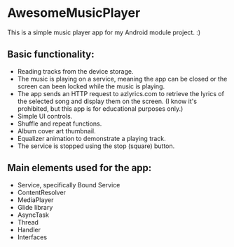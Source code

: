 # AwesomeMusicPlayer

This is a simple music player app for my Android module project. :)

## Basic functionality:
* Reading tracks from the device storage.
* The music is playing on a service, meaning the app can be closed or the screen can been locked while the music is playing.
* The app sends an HTTP request to azlyrics.com to retrieve the lyrics of the selected song and display them on the screen. (I know it's prohibited, but this app is for educational purposes only.)
* Simple UI controls.
* Shuffle and repeat functions.
* Album cover art thumbnail.
* Equalizer animation to demonstrate a playing track.
* The service is stopped using the stop (square) button.

## Main elements used for the app:
* Service, specifically Bound Service
* ContentResolver
* MediaPlayer
* Glide library
* AsyncTask
* Thread
* Handler
* Interfaces
